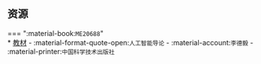 ## 资源  
=== ":material-book:`ME20688`"  
    * [教材](http://api.cqu-openlib.cn/file?key=iPBlI244cyjg) - :material-format-quote-open:`人工智能导论` - :material-account:`李德毅` - :material-printer:`中国科学技术出版社`  